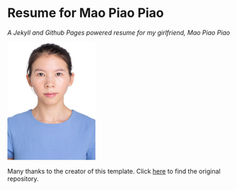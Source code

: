 # Resume for Mao Piao Piao

*A Jekyll and Github Pages powered resume for my girlfriend, Mao Piao Piao*

![img](images/headshot.jpg)

Many thanks to the creator of this template. Click [here](https://github.com/jglovier/resume-template/) to find the original repository.
